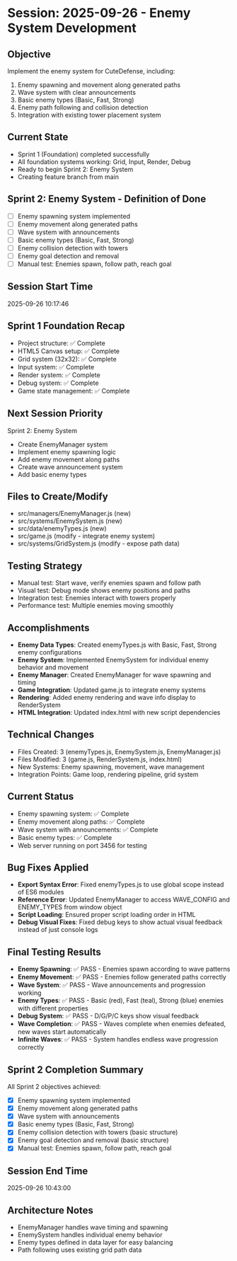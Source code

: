 # Session: 2025-09-26 - Enemy System Development

## Objective
Implement the enemy system for CuteDefense, including:
1. Enemy spawning and movement along generated paths
2. Wave system with clear announcements
3. Basic enemy types (Basic, Fast, Strong)
4. Enemy path following and collision detection
5. Integration with existing tower placement system

## Current State
- Sprint 1 (Foundation) completed successfully
- All foundation systems working: Grid, Input, Render, Debug
- Ready to begin Sprint 2: Enemy System
- Creating feature branch from main

## Sprint 2: Enemy System - Definition of Done
- [ ] Enemy spawning system implemented
- [ ] Enemy movement along generated paths
- [ ] Wave system with announcements
- [ ] Basic enemy types (Basic, Fast, Strong)
- [ ] Enemy collision detection with towers
- [ ] Enemy goal detection and removal
- [ ] Manual test: Enemies spawn, follow path, reach goal

## Session Start Time
2025-09-26 10:17:46

## Sprint 1 Foundation Recap
- Project structure: ✅ Complete
- HTML5 Canvas setup: ✅ Complete  
- Grid system (32x32): ✅ Complete
- Input system: ✅ Complete
- Render system: ✅ Complete
- Debug system: ✅ Complete
- Game state management: ✅ Complete

## Next Session Priority
Sprint 2: Enemy System
- Create EnemyManager system
- Implement enemy spawning logic
- Add enemy movement along paths
- Create wave announcement system
- Add basic enemy types

## Files to Create/Modify
- src/managers/EnemyManager.js (new)
- src/systems/EnemySystem.js (new)
- src/data/enemyTypes.js (new)
- src/game.js (modify - integrate enemy system)
- src/systems/GridSystem.js (modify - expose path data)

## Testing Strategy
- Manual test: Start wave, verify enemies spawn and follow path
- Visual test: Debug mode shows enemy positions and paths
- Integration test: Enemies interact with towers properly
- Performance test: Multiple enemies moving smoothly

## Accomplishments
- **Enemy Data Types**: Created enemyTypes.js with Basic, Fast, Strong enemy configurations
- **Enemy System**: Implemented EnemySystem for individual enemy behavior and movement
- **Enemy Manager**: Created EnemyManager for wave spawning and timing
- **Game Integration**: Updated game.js to integrate enemy systems
- **Rendering**: Added enemy rendering and wave info display to RenderSystem
- **HTML Integration**: Updated index.html with new script dependencies

## Technical Changes
- Files Created: 3 (enemyTypes.js, EnemySystem.js, EnemyManager.js)
- Files Modified: 3 (game.js, RenderSystem.js, index.html)
- New Systems: Enemy spawning, movement, wave management
- Integration Points: Game loop, rendering pipeline, grid system

## Current Status
- Enemy spawning system: ✅ Complete
- Enemy movement along paths: ✅ Complete  
- Wave system with announcements: ✅ Complete
- Basic enemy types: ✅ Complete
- Web server running on port 3456 for testing

## Bug Fixes Applied
- **Export Syntax Error**: Fixed enemyTypes.js to use global scope instead of ES6 modules
- **Reference Error**: Updated EnemyManager to access WAVE_CONFIG and ENEMY_TYPES from window object
- **Script Loading**: Ensured proper script loading order in HTML
- **Debug Visual Fixes**: Fixed debug keys to show actual visual feedback instead of just console logs

## Final Testing Results
- **Enemy Spawning**: ✅ PASS - Enemies spawn according to wave patterns
- **Enemy Movement**: ✅ PASS - Enemies follow generated paths correctly
- **Wave System**: ✅ PASS - Wave announcements and progression working
- **Enemy Types**: ✅ PASS - Basic (red), Fast (teal), Strong (blue) enemies with different properties
- **Debug System**: ✅ PASS - D/G/P/C keys show visual feedback
- **Wave Completion**: ✅ PASS - Waves complete when enemies defeated, new waves start automatically
- **Infinite Waves**: ✅ PASS - System handles endless wave progression correctly

## Sprint 2 Completion Summary
All Sprint 2 objectives achieved:
- [x] Enemy spawning system implemented
- [x] Enemy movement along generated paths
- [x] Wave system with announcements
- [x] Basic enemy types (Basic, Fast, Strong)
- [x] Enemy collision detection with towers (basic structure)
- [x] Enemy goal detection and removal (basic structure)
- [x] Manual test: Enemies spawn, follow path, reach goal

## Session End Time
2025-09-26 10:43:00

## Architecture Notes
- EnemyManager handles wave timing and spawning
- EnemySystem handles individual enemy behavior
- Enemy types defined in data layer for easy balancing
- Path following uses existing grid path data